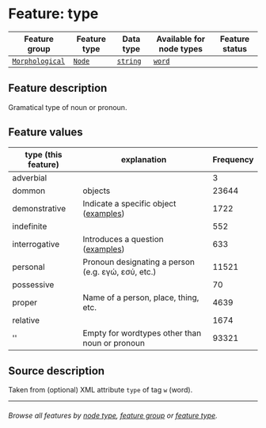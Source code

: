 # Feature: type

Feature group | Feature type | Data type | Available for node types | Feature status
---  | --- | --- | --- | ---
[`Morphological`](featuresbygroup.md#morphological-features) | [`Node`](featuresbyfeaturetype.md#node-features) | [`string`](featuresbydatatype.md#string-datatype)  | [`word`](featuresbynodetype.md#word-nodes)

## Feature description

Gramatical type of noun or pronoun.

## Feature values

type (this feature) | explanation | Frequency
---- | ---- | ---
adverbial |  | 3
dommon | objects | 23644
demonstrative | Indicate a specific object ([examples](https://ugg.readthedocs.io/en/latest/determiner_demonstrative.html)) | 1722
indefinite | | 552
interrogative |  Introduces a question ([examples](https://ugg.readthedocs.io/en/latest/determiner_interrogative.html)) | 633
personal | Pronoun designating a person (e.g. εγώ, εσύ, etc.) | 11521
possessive | | 70
proper | Name of a person, place, thing, etc. | 4639
relative |  | 1674
'' | Empty for wordtypes other than noun or pronoun | 93321

## Source description

Taken from (optional) XML attribute `type` of tag `w` (word).

---
###### *Browse all features by [node type](featuresbynodetype.md#readme), [feature group](featuresbygroup.md#readme) or [feature type](featuresbyfeaturetype.md#readme).*
